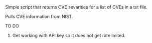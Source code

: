 Simple script that returns CVE sevarities for a list of CVEs in a txt file.

Pulls CVE information from NIST.

TO DO
1. Get working with API key so it does not get rate lmited.

